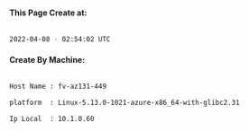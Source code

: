 
   
#### This Page Create at:

```bash

2022-04-08 - 02:54:02 UTC

```

#### Create By Machine:

```bash

Host Name : fv-az131-449

platform  : Linux-5.13.0-1021-azure-x86_64-with-glibc2.31

Ip Local  : 10.1.0.60

```

